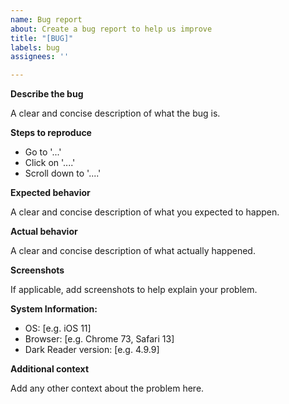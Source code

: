 ```yaml
---
name: Bug report
about: Create a bug report to help us improve
title: "[BUG]"
labels: bug
assignees: ''

---
```


<!--
Thank you for taking the time to report a bug.
Please make sure there is no existing issue about this kind of bug.
-->

**Describe the bug**

A clear and concise description of what the bug is.

**Steps to reproduce**

- Go to '...'
- Click on '....'
- Scroll down to '....'

**Expected behavior**

A clear and concise description of what you expected to happen.

**Actual behavior**

A clear and concise description of what actually happened.

**Screenshots**

If applicable, add screenshots to help explain your problem.

<!--
Please add a version of the browser you are using. 
If you don't know how to get your browser/darkreader version please search it up online.
-->
**System Information:**
 - OS: [e.g. iOS 11]
 - Browser: [e.g. Chrome 73, Safari 13]
 - Dark Reader version: [e.g. 4.9.9]

**Additional context**

Add any other context about the problem here.
